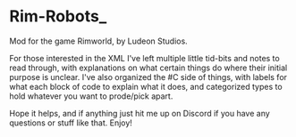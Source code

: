 # Rim-Robots_
Mod for the game Rimworld, by Ludeon Studios.

For those interested in the XML I've left multiple little tid-bits and notes to read through, with explanations on what certain things do where their initial purpose is unclear. 
I've also organized the #C side of things, with labels for what each block of code to explain what it does, and categorized types to hold whatever you want to prode/pick apart.

Hope it helps, and if anything just hit me up on Discord if you have any questions or stuff like that. Enjoy!
